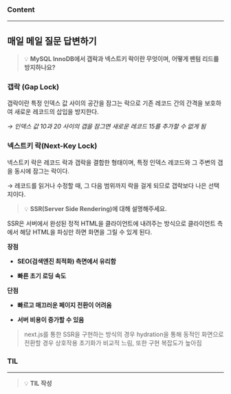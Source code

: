 
### Content

---

## 매일 메일 질문 답변하기

> 💡 ****MySQL InnoDB에서 갭락과 넥스트키 락이란 무엇이며, 어떻게 팬텀 리드를 방지하나요?****

### 갭락 **(Gap Lock)**

갭락이란 특정 인덱스 값 사이의 공간을 잠그는 락으로 기존 레코드 간의 간격을 보호하여 새로운 레코드의 삽입을 방지한다.

*→ 인덱스 값 10과 20 사이의 갭을 잠그면 새로운 레코드 15를 추가할 수 없게 됨*


### **넥스트키 락(Next-Key Lock)**

넥스트키 락은 레코드 락과 갭락을 결합한 형태이며, 특정 인덱스 레코드와 그 주변의 갭을 동시에 잠그는 락이다.

→ 레코드를 읽거나 수정할 때, 그 다음 범위까지 락을 걸게 되므로 갭락보다 나은 선택지이다.


> 💡 ****SSR(Server Side Rendering)에 대해 설명해주세요.****

SSR은 서버에서 완성된 정적 HTML을 클라이언트에 내려주는 방식으로 클라이언트 측에서 해당 HTML을 파싱만 하면 화면을 그릴 수 있게 된다.


**장점**

- **SEO(검색엔진 최적화) 측면에서 유리함**

- **빠른 초기 로딩 속도**


**단점**

- **빠르고 매끄러운 페이지 전환이 어려움**

- **서버 비용이 증가할 수 있음**


> next.js를 통한 SSR을 구현하는 방식의 경우 hydration을 통해 동적인 화면으로 전환할 경우 상호작용 초기화가 비교적 느림, 또한 구현 복잡도가 높아짐


### **TIL**

---


> 💡 **TIL 작성**

